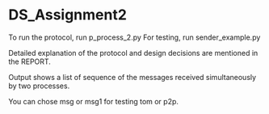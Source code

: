 # DS_Assignment2

To run the protocol, run p_process_2.py 
For testing, run sender_example.py

Detailed explanation of the protocol and design decisions are mentioned in the REPORT.

Output shows a list of sequence of the messages received simultaneously by two processes.

You can chose msg or msg1 for testing tom or p2p.
